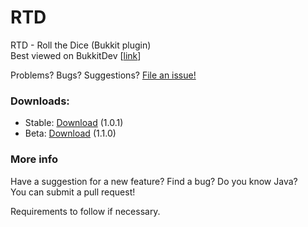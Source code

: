 RTD
===

RTD - Roll the Dice (Bukkit plugin)  
Best viewed on BukkitDev \[[link](http://dev.bukkit.org/server-mods/rtd/)\]

Problems? Bugs? Suggestions? [File an issue!](http://github.com/x3chaos/RTD/issues)

### Downloads:

- Stable: [Download](http://dev.bukkit.org/media/files/673/578/RTD-1.0.1.jar) (1.0.1)
- Beta: [Download](https://github.com/x3chaos/RTD/raw/master/jars/rtd-1.1.0b.jar) (1.1.0)

### More info

Have a suggestion for a new feature? Find a bug? Do you know Java?  
You can submit a pull request!

Requirements to follow if necessary.